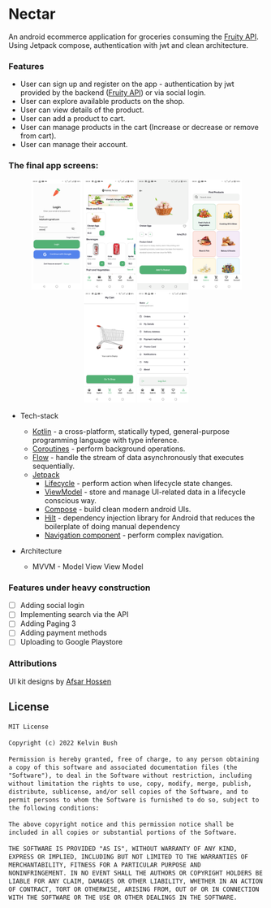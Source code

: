 # Nectar
An android ecommerce application for groceries consuming the [Fruity API](https://github.com/kelvinbush/Fruity-S). Using
Jetpack compose, authentication with jwt and clean architecture.


### Features
* User can sign up and register on the app - authentication by jwt provided by the backend ([Fruity API](https://github.com/kelvinbush/Fruity-S)) or via social login.
* User can explore available products on the shop.
* User can view details of the product.
* User can add a product to cart.
* User can manage products in the cart (Increase or decrease or remove from cart).
* User can manage their account.

### The final app screens:

<div align="center">
<img src="images/1.png" width="20%"/>
<img src="images/2.png" width="20%"/> 
<img src="images/3.png" width="20%"/> 
<img src="images/4.png" width="20%"/>
<img src="images/5.png" width="20%"/> 
<img src="images/6.png" width="20%"/> 
</div>


* Tech-stack
    * [Kotlin](https://kotlinlang.org/) - a cross-platform, statically typed, general-purpose programming language with type inference.
    * [Coroutines](https://kotlinlang.org/docs/reference/coroutines-overview.html) - perform background operations.
    * [Flow](https://kotlinlang.org/docs/reference/coroutines/flow.html) - handle the stream of data asynchronously that executes sequentially.
    * [Jetpack](https://developer.android.com/jetpack)
        * [Lifecycle](https://developer.android.com/topic/libraries/architecture/lifecycle) - perform action when lifecycle state changes.
        * [ViewModel](https://developer.android.com/topic/libraries/architecture/viewmodel) - store and manage UI-related data in a lifecycle conscious way.
        * [Compose](https://developer.android.com/jetpack/compose?gclsrc=ds&gclsrc=ds) - build clean modern android UIs.
        * [Hilt](https://developer.android.com/training/dependency-injection/hilt-android) - dependency injection library for Android that reduces the boilerplate of doing manual dependency
        * [Navigation component](https://developer.android.com/guide/navigation) - perform complex navigation.

* Architecture
    * MVVM - Model View View Model


### Features under heavy construction

- [ ] Adding social login
- [ ] Implementing search via the API
- [ ] Adding Paging 3
- [ ] Adding payment methods
- [ ] Uploading to Google Playstore

### Attributions
UI kit designs by [Afsar Hossen](https://dribbble.com/imshuvo97?ref=uistore.design)

## License
```
MIT License 

Copyright (c) 2022 Kelvin Bush

Permission is hereby granted, free of charge, to any person obtaining
a copy of this software and associated documentation files (the
"Software"), to deal in the Software without restriction, including
without limitation the rights to use, copy, modify, merge, publish,
distribute, sublicense, and/or sell copies of the Software, and to
permit persons to whom the Software is furnished to do so, subject to
the following conditions:

The above copyright notice and this permission notice shall be
included in all copies or substantial portions of the Software.

THE SOFTWARE IS PROVIDED "AS IS", WITHOUT WARRANTY OF ANY KIND,
EXPRESS OR IMPLIED, INCLUDING BUT NOT LIMITED TO THE WARRANTIES OF
MERCHANTABILITY, FITNESS FOR A PARTICULAR PURPOSE AND
NONINFRINGEMENT. IN NO EVENT SHALL THE AUTHORS OR COPYRIGHT HOLDERS BE
LIABLE FOR ANY CLAIM, DAMAGES OR OTHER LIABILITY, WHETHER IN AN ACTION
OF CONTRACT, TORT OR OTHERWISE, ARISING FROM, OUT OF OR IN CONNECTION
WITH THE SOFTWARE OR THE USE OR OTHER DEALINGS IN THE SOFTWARE.
```